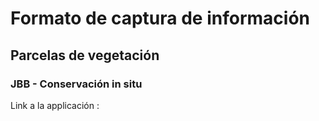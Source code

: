 # Formato de captura de información
## Parcelas de vegetación
### JBB - Conservación in situ

Link a la applicación : 
